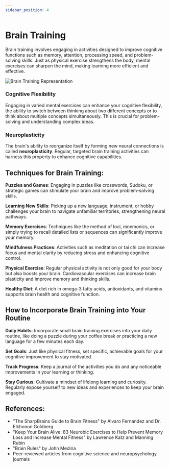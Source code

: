 ```yaml
---
sidebar_position: 4
---
```


# Brain Training

Brain training involves engaging in activities designed to improve cognitive functions such as memory, attention, processing speed, and problem-solving skills. Just as physical exercise strengthens the body, mental exercises can sharpen the mind, making learning more efficient and effective.

![Brain Training Representation](/img/brain-training-representation.jpeg)

### **Cognitive Flexibility**

Engaging in varied mental exercises can enhance your cognitive flexibility, the ability to switch between thinking about two different concepts or to think about multiple concepts simultaneously. This is crucial for problem-solving and understanding complex ideas.

### **Neuroplasticity**

The brain's ability to reorganize itself by forming new neural connections is called **neuroplasticity**. Regular, targeted brain training activities can harness this property to enhance cognitive capabilities.

## Techniques for Brain Training:

**Puzzles and Games**: Engaging in puzzles like crosswords, Sudoku, or strategic games can stimulate your brain and improve problem-solving skills.

**Learning New Skills**: Picking up a new language, instrument, or hobby challenges your brain to navigate unfamiliar territories, strengthening neural pathways.

**Memory Exercises**: Techniques like the method of loci, mnemonics, or simply trying to recall detailed lists or sequences can significantly improve your memory.

**Mindfulness Practices**: Activities such as meditation or tai chi can increase focus and mental clarity by reducing stress and enhancing cognitive control.

**Physical Exercise**: Regular physical activity is not only good for your body but also boosts your brain. Cardiovascular exercises can increase brain plasticity and improve memory and thinking skills.

**Healthy Diet**: A diet rich in omega-3 fatty acids, antioxidants, and vitamins supports brain health and cognitive function.

## **How to Incorporate Brain Training into Your Routine**

**Daily Habits**: Incorporate small brain training exercises into your daily routine, like doing a puzzle during your coffee break or practicing a new language for a few minutes each day.

**Set Goals**: Just like physical fitness, set specific, achievable goals for your cognitive improvement to stay motivated.

**Track Progress**: Keep a journal of the activities you do and any noticeable improvements in your learning or thinking.

**Stay Curious**: Cultivate a mindset of lifelong learning and curiosity. Regularly expose yourself to new ideas and experiences to keep your brain engaged.

## References:

- "The SharpBrains Guide to Brain Fitness" by Alvaro Fernandez and Dr. Elkhonon Goldberg
- "Keep Your Brain Alive: 83 Neurobic Exercises to Help Prevent Memory Loss and Increase Mental Fitness" by Lawrence Katz and Manning Rubin
- "Brain Rules" by John Medina
- Peer-reviewed articles from cognitive science and neuropsychology journals

